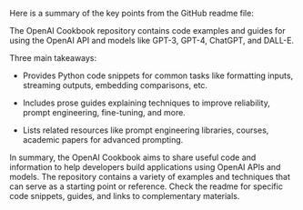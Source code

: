Here is a summary of the key points from the GitHub readme file:

The OpenAI Cookbook repository contains code examples and guides for using the OpenAI API and models like GPT-3, GPT-4, ChatGPT, and DALL-E. 

Three main takeaways:

- Provides Python code snippets for common tasks like formatting inputs, streaming outputs, embedding comparisons, etc.

- Includes prose guides explaining techniques to improve reliability, prompt engineering, fine-tuning, and more. 

- Lists related resources like prompt engineering libraries, courses, academic papers for advanced prompting.

In summary, the OpenAI Cookbook aims to share useful code and information to help developers build applications using OpenAI APIs and models. The repository contains a variety of examples and techniques that can serve as a starting point or reference. Check the readme for specific code snippets, guides, and links to complementary materials.
